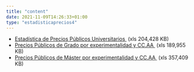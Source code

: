 ```yaml
---
title: "content"
date: 2021-11-09T14:26:33+01:00
type: "estadisticaprecios4"
---
```

<ul class="ulDocs">
<li><span class="txt"><a title="Ir a 'Estad&iacute;stica de Precios P&uacute;blicos Universitarios', en ventana nueva" target="_blank" href="{{<siteurl>}}/documentos/excel/estadisticas/Estadistica_Precios_Publicos_Universitarios.xlsx" rel="noopener">Estad&iacute;stica de Precios P&uacute;blicos Universitarios <i class="icon fas fa-external-link-alt"></i></a><span>&nbsp;</span><span title="xls 204.428 KB" class="tamaTipo">(xls 204,428 KB)</span></span></li>
<li><span class="txt"><a title="Ir a 'Precios P&uacute;blicos de Grado por experimentalidad y CC.AA', en ventana nueva" target="_blank" href="{{<siteurl>}}/documentos/excel/estadisticas/Precios_Publicos_Grado_experimentalidad.xlsx" rel="noopener">Precios P&uacute;blicos de Grado por experimentalidad y CC.AA <i class="icon fas fa-external-link-alt"></i></a><span>&nbsp;</span><span title="xls 189.955 KB" class="tamaTipo">(xls 189,955 KB)</span></span></li>
<li><span class="txt"><a title="Ir a 'Precios P&uacute;blicos de M&aacute;ster por experimentalidad y CC.AA', en ventana nueva" target="_blank" href="{{<siteurl>}}/documentos/excel/estadisticas/Precios_Publicos_Master_experimentalidad.xlsx" rel="noopener">Precios P&uacute;blicos de M&aacute;ster por experimentalidad y CC.AA <i class="icon fas fa-external-link-alt"></i></a><span>&nbsp;</span><span title="xls 357.409 KB" class="tamaTipo">(xls 357,409 KB)</span></span></li>
</ul>
